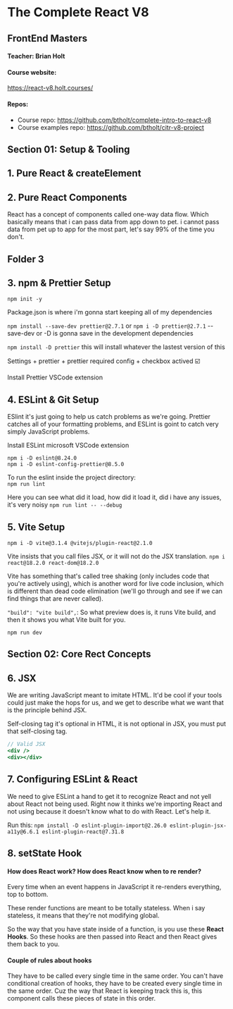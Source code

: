 # The Complete React V8

## FrontEnd Masters

#### Teacher: Brian Holt

#### Course website:

https://react-v8.holt.courses/

#### Repos:

- Course repo: https://github.com/btholt/complete-intro-to-react-v8
- Course examples repo: https://github.com/btholt/citr-v8-project

## Section 01: Setup & Tooling

## 1. Pure React & createElement

## 2. Pure React Components

React has a concept of components called one-way data flow. Which basically means that i can pass data from app down to pet. i cannot pass data from pet up to app for the most part, let's say 99% of the time you don't.

## Folder 3

## 3. npm & Prettier Setup

`npm init -y`

Package.json is where i'm gonna start keeping all of my dependencies

`npm install --save-dev prettier@2.7.1` or `npm i -D prettier@2.7.1` --save-dev or -D is gonna save in the development dependencies

`npm install -D prettier` this will install whatever the lastest version of this

Settings + prettier + prettier required config + checkbox actived ☑️

Install Prettier VSCode extension

## 4. ESLint & Git Setup

ESlint it's just going to help us catch problems as we're going. Prettier catches all of your formatting problems, and ESLint is goint to catch very simply JavaScript problems.

Install ESLint microsoft VSCode extension

`npm i -D eslint@8.24.0`  
`npm i -D eslint-config-prettier@8.5.0`

To run the eslint inside the project directory:  
`npm run lint`

Here you can see what did it load, how did it load it, did i have any issues, it's very noisy
`npm run lint -- --debug`

## 5. Vite Setup

`npm i -D vite@3.1.4 @vitejs/plugin-react@2.1.0`

Vite insists that you call files JSX, or it will not do the JSX translation.
`npm i react@18.2.0 react-dom@18.2.0`

Vite has something that's called tree shaking (only includes code that you're actively using), which is another word for live code inclusion, which is different than dead code elimination (we'll go through and see if we can find things that are never called).

`"build": "vite build",`: So what preview does is, it runs Vite build, and then it shows you what Vite built for you.

`npm run dev`

## Section 02: Core Rect Concepts

## 6. JSX

We are writing JavaScript meant to imitate HTML. It'd be cool if your tools could just make the hops for us, and we get to describe what we want that is the principle behind JSX.

Self-closing tag it's optional in HTML, it is not optional in JSX, you must put that self-closing tag.

```jsx
// Valid JSX
<div />
<div></div>
```

## 7. Configuring ESLint & React

We need to give ESLint a hand to get it to recognize React and not yell about React not being used. Right now it thinks we're importing React and not using because it doesn't know what to do with React. Let's help it.

Run this: `npm install -D eslint-plugin-import@2.26.0 eslint-plugin-jsx-a11y@6.6.1 eslint-plugin-react@7.31.8`

## 8. setState Hook

#### How does React work? How does React know when to re render?
Every time when an event happens in JavaScript it re-renders everything, top to bottom.

These render functions are meant to be totally stateless. When i say stateless, it means that they're not modifying global.

So the way that you have state inside of a function, is you use these **React Hooks**. So these hooks are then passed into React and then React gives them back to you.

#### Couple of rules about hooks
They have to be called every single time in the same order. You can't have conditional creation of hooks, they have to be created every single time in the same order. Cuz the way that React is keeping track this is, this component calls these pieces of state in this order. 